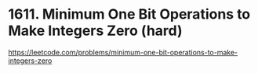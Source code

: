 # 1611. Minimum One Bit Operations to Make Integers Zero (hard)

https://leetcode.com/problems/minimum-one-bit-operations-to-make-integers-zero
